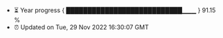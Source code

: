 - ⏳ Year progress { ███████████████████████████▁▁▁ } 91.15 %
- ⏰ Updated on Tue, 29 Nov 2022 16:30:07 GMT

